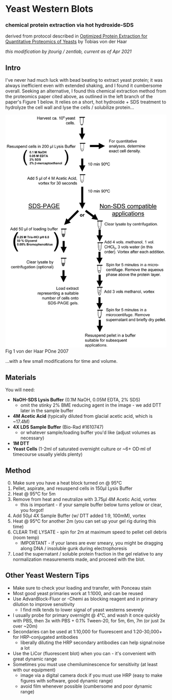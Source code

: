# Yeast Western Blots

### chemical protein extraction via hot hydroxide-SDS

derived from protocol described in [Optimized Protein Extraction for Quantitative Proteomics of Yeasts](https://dx.doi.org/10.1371%2Fjournal.pone.0001078)
by Tobias von der Haar

*this modification by jtourig / zentlab, current as of Apr 2021*


## Intro

I've never had much luck with bead beating to extract yeast protein; it was always inefficient even with extended shaking, and I found it cumbersome overall.
Seeking an alternative, I found this chemical extraction method from the proteomics paper cited above, as outlined in the left branch of the paper's Figure 1 below.
It relies on a short, hot hydroxide + SDS treatment to hydrolyze the cell wall and lyse the cells / solubilize protein...

![protocol png](../images/yeast_western_protocol_workflow.png)
Fig 1 von der Haar POne 2007


...with a few small modifications for time and volume.



## Materials

You will need:

- **NaOH-SDS Lysis Buffer** \(0.1M NaOH, 0.05M EDTA, 2% SDS\)
  - omit the stinky 2% BME reducing agent in the image - we add DTT later in the sample buffer
- **4M Acetic Acid** \(typically diluted from glacial acetic acid, which is ~17.4M\)
- **4X LDS Sample Buffer** \(Bio-Rad #1610747\)
  - or whatever sample/loading buffer you'd like \(adjust volumes as necessary\)
- **1M DTT**
- **Yeast Cells** \(1-2ml of saturated overnight culture or ~6+ OD·ml of timecourse usually yields plenty\)


## Method

0. Make sure you have a heat block turned on @ 95°C
1. Pellet, aspirate, and resuspend cells in 150µl Lysis Buffer
2. Heat @ 95°C for 5m
3. Remove from heat and neutralize with 3.75µl 4M Acetic Acid, vortex
    - this is important - if your sample buffer below turns yellow or clear, you forgot!
4. Add 50µl 4X Sample Buffer \(w/ DTT added 1:9, 100mM\), vortex
5. Heat @ 95°C for another 2m \(you can set up your gel rig during this time\)
6. CLEAR THE LYSATE - spin for 2m at maximum speed to pellet cell debris \(room temp\)
    - IMPORTANT - if your lanes are ever smeary, you might be dragging along DNA / insoluble gunk during electrophoresis
7. Load the supernatant / soluble protein fraction in the gel relative to any normalization measurements made, and proceed with the blot.


## Other Yeast Western Tips

- Make sure to check your loading and transfer, with Ponceau stain
- Most good yeast primaries work at 1:1000, and can be reused
- Use AdvanBlock-Fluor or -Chemi as blocking reagent and in primary dilution to improve sensitivity
  - I find milk tends to lower signal of yeast westerns severely
- I usually probe for primary overnight @ 4°C, and wash it once quickly with PBS, then 3x with PBS + 0.1% Tween-20, for 5m, 6m, 7m \(or just 3x over ~20m\)
- Secondaries can be used at 1:10,000 for fluorescent and 1:20-30,000+ for HRP-conjugated antibodies
  - liberally diluting the HRP secondary antibodies can help signal:noise a lot
- Use the LiCor \(fluorescent blot\) when you can - it's convenient with great dynamic range
- Sometimes you must use chemiluminescence for sensitivity \(at least with our equipment\)
  - image via a digital camera dock if you must use HRP (easy to make figures with software, good dynamic range)
  - avoid film whenever possible (cumbersome and poor dynamic range)